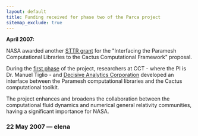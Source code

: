 ```yaml
---
layout: default
title: Funding received for phase two of the Parca project
sitemap_exclude: true
---
```

**April 2007:**

NASA awarded another [STTR
grant](http://www.sbir.nasa.gov/SBIR/abstracts/05/sttr/phase2/STTR-05-2-T4.02-9864.html)
for the "Interfacing the Paramesh Computational Libraries to the Cactus
Computational Framework" proposal.

During the [first phase](/media/news/Paramesh) of the project,
researchers at CCT - where the PI is Dr. Manuel Tiglio - and [Decisive
Analytics Corporation](http://www.dac.us/) developed an interface
between the Paramesh computational libraries and the Cactus
computational toolkit.

The project enhances and broadens the collaboration between the
computational fluid dynamics and numerical general relativity
communities, having a significant importance for NASA.

### 22 May 2007 — elena
